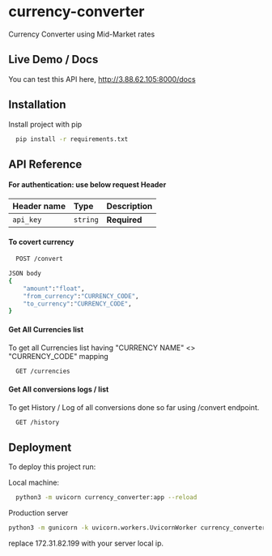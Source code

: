 
# currency-converter


Currency Converter using Mid-Market rates

## Live Demo / Docs

You can test this API here,
http://3.88.62.105:8000/docs


## Installation

Install project with pip

```bash
  pip install -r requirements.txt
```
    

## API Reference

#### **For authentication:** use below request Header 

| Header name | Type     | Description                |
| :-------- | :------- | :------------------------- |
| `api_key` | `string` | **Required** |


#### To covert currency

```bash
  POST /convert
```
```bash
JSON body
{
    "amount":"float",
    "from_currency":"CURRENCY_CODE",
    "to_currency":"CURRENCY_CODE",
}
```


#### Get All Currencies list
To get all Currencies list having "CURRENCY NAME" <> "CURRENCY_CODE" mapping

```bash
  GET /currencies
```

#### Get All conversions logs / list
To get History / Log of all conversions done so far using /convert endpoint.

```bash
  GET /history
```


## Deployment

To deploy this project run:

Local machine:
```bash
  python3 -m uvicorn currency_converter:app --reload
```
Production server
```bash
python3 -m gunicorn -k uvicorn.workers.UvicornWorker currency_converter:app --bind=172.31.82.199:8000 --daemon
```

replace 172.31.82.199 with your server local ip.
